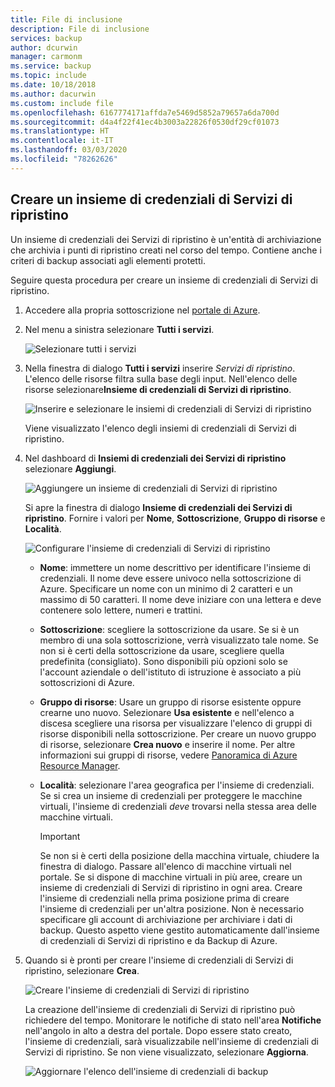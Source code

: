 ```yaml
---
title: File di inclusione
description: File di inclusione
services: backup
author: dcurwin
manager: carmonm
ms.service: backup
ms.topic: include
ms.date: 10/18/2018
ms.author: dacurwin
ms.custom: include file
ms.openlocfilehash: 6167774171affda7e5469d5852a79657a6da700d
ms.sourcegitcommit: d4a4f22f41ec4b3003a22826f0530df29cf01073
ms.translationtype: HT
ms.contentlocale: it-IT
ms.lasthandoff: 03/03/2020
ms.locfileid: "78262626"
---
```

## <a name="create-a-recovery-services-vault"></a>Creare un insieme di credenziali di Servizi di ripristino

Un insieme di credenziali dei Servizi di ripristino è un'entità di archiviazione che archivia i punti di ripristino creati nel corso del tempo. Contiene anche i criteri di backup associati agli elementi protetti.

Seguire questa procedura per creare un insieme di credenziali di Servizi di ripristino.

1. Accedere alla propria sottoscrizione nel [portale di Azure](https://portal.azure.com/).

1. Nel menu a sinistra selezionare **Tutti i servizi**.

    ![Selezionare tutti i servizi](./media/backup-create-rs-vault/click-all-services.png)

1. Nella finestra di dialogo **Tutti i servizi** inserire *Servizi di ripristino*. L'elenco delle risorse filtra sulla base degli input. Nell'elenco delle risorse selezionare**Insieme di credenziali di Servizi di ripristino**.

    ![Inserire e selezionare le insiemi di credenziali di Servizi di ripristino](./media/backup-create-rs-vault/all-services.png)

    Viene visualizzato l'elenco degli insiemi di credenziali di Servizi di ripristino.

1. Nel dashboard di **Insiemi di credenziali dei Servizi di ripristino** selezionare **Aggiungi**.

    ![Aggiungere un insieme di credenziali di Servizi di ripristino](./media/backup-create-rs-vault/add-button-create-vault.png)

    Si apre la finestra di dialogo **Insieme di credenziali dei Servizi di ripristino**. Fornire i valori per **Nome**, **Sottoscrizione**, **Gruppo di risorse** e **Località**.

    ![Configurare l'insieme di credenziali di Servizi di ripristino](./media/backup-create-rs-vault/create-new-vault-dialog.png)

   - **Nome**: immettere un nome descrittivo per identificare l'insieme di credenziali. Il nome deve essere univoco nella sottoscrizione di Azure. Specificare un nome con un minimo di 2 caratteri e un massimo di 50 caratteri. Il nome deve iniziare con una lettera e deve contenere solo lettere, numeri e trattini.
   - **Sottoscrizione**: scegliere la sottoscrizione da usare. Se si è un membro di una sola sottoscrizione, verrà visualizzato tale nome. Se non si è certi della sottoscrizione da usare, scegliere quella predefinita (consigliato). Sono disponibili più opzioni solo se l'account aziendale o dell'istituto di istruzione è associato a più sottoscrizioni di Azure.
   - **Gruppo di risorse**: Usare un gruppo di risorse esistente oppure crearne uno nuovo. Selezionare **Usa esistente** e nell'elenco a discesa scegliere una risorsa per visualizzare l'elenco di gruppi di risorse disponibili nella sottoscrizione. Per creare un nuovo gruppo di risorse, selezionare **Crea nuovo** e inserire il nome. Per altre informazioni sui gruppi di risorse, vedere [Panoramica di Azure Resource Manager](../articles/azure-resource-manager/management/overview.md).
   - **Località**: selezionare l'area geografica per l'insieme di credenziali. Se si crea un insieme di credenziali per proteggere le macchine virtuali, l'insieme di credenziali *deve* trovarsi nella stessa area delle macchine virtuali.

      > [!IMPORTANT]
      > Se non si è certi della posizione della macchina virtuale, chiudere la finestra di dialogo. Passare all'elenco di macchine virtuali nel portale. Se si dispone di macchine virtuali in più aree, creare un insieme di credenziali di Servizi di ripristino in ogni area. Creare l'insieme di credenziali nella prima posizione prima di creare l'insieme di credenziali per un'altra posizione. Non è necessario specificare gli account di archiviazione per archiviare i dati di backup. Questo aspetto viene gestito automaticamente dall'insieme di credenziali di Servizi di ripristino e da Backup di Azure.
      >
      >

1. Quando si è pronti per creare l'insieme di credenziali di Servizi di ripristino, selezionare **Crea**.

    ![Creare l'insieme di credenziali di Servizi di ripristino](./media/backup-create-rs-vault/click-create-button.png)

    La creazione dell'insieme di credenziali di Servizi di ripristino può richiedere del tempo. Monitorare le notifiche di stato nell'area **Notifiche** nell'angolo in alto a destra del portale. Dopo essere stato creato, l'insieme di credenziali, sarà visualizzabile nell'insieme di credenziali di Servizi di ripristino. Se non viene visualizzato, selezionare **Aggiorna**.

     ![Aggiornare l'elenco dell'insieme di credenziali di backup](./media/backup-create-rs-vault/refresh-button.png)
